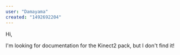 ```yaml
---
user: "Damayama"
created: "1492692204"
---
```


Hi,

I'm looking for documentation for the Kinect2 pack, but I don't find it!
